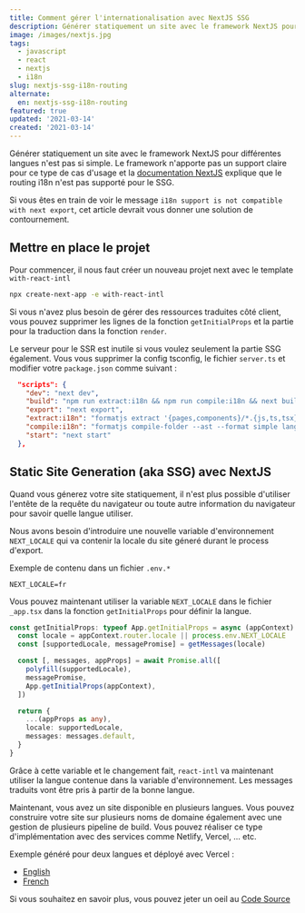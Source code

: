 ```yaml
---
title: Comment gérer l'internationalisation avec NextJS SSG
description: Générer statiquement un site avec le framework NextJS pour différentes langues n'est pas si simple.
image: /images/nextjs.jpg
tags:
  - javascript
  - react
  - nextjs
  - i18n
slug: nextjs-ssg-i18n-routing
alternate:
  en: nextjs-ssg-i18n-routing
featured: true
updated: '2021-03-14'
created: '2021-03-14'
---
```


Générer statiquement un site avec le framework NextJS pour différentes langues n'est pas si simple. Le framework n'apporte pas un support claire pour ce type de cas d'usage et la [documentation NextJS](https://nextjs.org/docs/advanced-features/i18n-routing#how-does-this-work-with-static-generation) explique que le routing i18n n'est pas supporté pour le SSG.

Si vous êtes en train de voir le message `i18n support is not compatible with next export`, cet article devrait vous donner une solution de contournement.

## Mettre en place le projet

Pour commencer, il nous faut créer un nouveau projet next avec le template `with-react-intl`

```bash
npx create-next-app -e with-react-intl
```

Si vous n'avez plus besoin de gérer des ressources traduites côté client, vous pouvez supprimer les lignes de la fonction `getInitialProps` et la partie pour la traduction dans la fonction `render`.

Le serveur pour le SSR est inutile si vous voulez seulement la partie SSG également. Vous vous supprimer la config tsconfig, le fichier `server.ts` et modifier votre `package.json` comme suivant :

```json
  "scripts": {
    "dev": "next dev",
    "build": "npm run extract:i18n && npm run compile:i18n && next build",
    "export": "next export",
    "extract:i18n": "formatjs extract '{pages,components}/*.{js,ts,tsx}' --format simple --id-interpolation-pattern '[sha512:contenthash:base64:6]' --out-file lang/en.json",
    "compile:i18n": "formatjs compile-folder --ast --format simple lang compiled-lang",
    "start": "next start"
  },
```

## Static Site Generation (aka SSG) avec NextJS

Quand vous génerez votre site statiquement, il n'est plus possible d'utiliser l'entête de la requête du navigateur ou toute autre information du navigateur pour savoir quelle langue utiliser.

Nous avons besoin d'introduire une nouvelle variable d'environnement `NEXT_LOCALE` qui va contenir la locale du site géneré durant le process d'export.

Exemple de contenu dans un fichier `.env.*`

```
NEXT_LOCALE=fr
```

Vous pouvez maintenant utiliser la variable `NEXT_LOCALE` dans le fichier `_app.tsx` dans la fonction `getInitialProps` pour définir la langue.

```ts
const getInitialProps: typeof App.getInitialProps = async (appContext) => {
  const locale = appContext.router.locale || process.env.NEXT_LOCALE
  const [supportedLocale, messagePromise] = getMessages(locale)

  const [, messages, appProps] = await Promise.all([
    polyfill(supportedLocale),
    messagePromise,
    App.getInitialProps(appContext),
  ])

  return {
    ...(appProps as any),
    locale: supportedLocale,
    messages: messages.default,
  }
}
```

Grâce à cette variable et le changement fait, `react-intl` va maintenant utiliser la langue contenue dans la variable d'environnement. Les messages traduits vont être pris à partir de la bonne langue.

Maintenant, vous avez un site disponible en plusieurs langues. Vous pouvez construire votre site sur plusieurs noms de domaine également avec une gestion de plusieurs pipeline de build. Vous pouvez réaliser ce type d'implémentation avec des services comme Netlify, Vercel, ... etc.

Exemple généré pour deux langues et déployé avec Vercel :

- [English](https://next-showcase-ssg-en.vercel.app/)
- [French](https://next-showcase-ssg-fr.vercel.app/)

Si vous souhaitez en savoir plus, vous pouvez jeter un oeil au [Code Source](https://github.com/emmanuelgautier/nextjs-showcase/tree/main/packages/ssg-i18n-routing)

